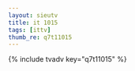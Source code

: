 ```yaml
--- 
layout: sieutv
title: it 1015
tags: [ittv]
thumb_re: q7t11015
---
```

{% include tvadv key="q7t11015" %} 
